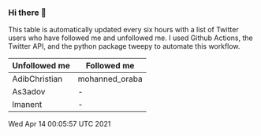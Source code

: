 ### Hi there 👋

This table is automatically updated every six hours with a list of Twitter users who have followed me and unfollowed me. I used Github Actions, the Twitter API, and the python package tweepy to automate this workflow.

| Unfollowed me |  Followed me |
| --- | --- |
|AdibChristian|mohanned_oraba|
|As3adov|-|
|lmanent|-|
Wed Apr 14 00:05:57 UTC 2021

